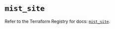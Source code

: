 # `mist_site`

Refer to the Terraform Registry for docs: [`mist_site`](https://registry.terraform.io/providers/juniper/mist/0.6.0/docs/resources/site).
